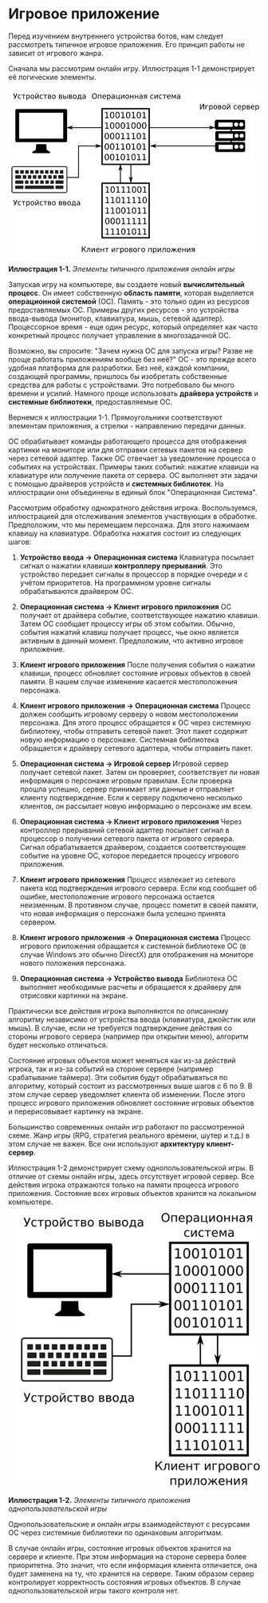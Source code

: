 # Игровое приложение

Перед изучением внутреннего устройства ботов, нам следует рассмотреть типичное игровое приложения. Его принцип работы не зависит от игрового жанра.

Сначала мы рассмотрим онлайн игру. Иллюстрация 1-1 демонстрирует её логические элементы.

![Схема приложения онлайн игры](game-application.png)

**Иллюстрация 1-1.** *Элементы типичного приложения онлайн игры*

Запуская игру на компьютере, вы создаете новый **вычислительный процесс**. Он имеет собственную **область памяти**, которая выделяется **операционной системой** (ОС). Память - это только один из ресурсов предоставляемых ОС. Примеры других ресурсов - это устройства ввода-вывода (монитор, клавиатура, мышь, сетевой адаптер). Процессорное время - еще один ресурс, который определяет как часто конкретный процесс получает управление в многозадачной ОС.

Возможно, вы спросите: "Зачем нужна ОС для запуска игры? Разве не проще работать приложениям вообще без неё?" ОС - это прежде всего удобная платформа для разработки. Без неё, каждой компании, создающей программы, пришлось бы изобретать собственные средства для работы с устройствами. Это потребовало бы много времени и усилий. Намного проще использовать **драйвера устройств** и **системные библиотеки**, предоставляемые ОС.

Вернемся к иллюстрации 1-1. Прямоугольники соответствуют элементам приложения, а стрелки - направлению передачи данных.

ОС обрабатывает команды работающего процесса для отображения картинки на мониторе или для отправки сетевых пакетов на сервер через сетевой адаптер. Также ОС отвечает за уведомление процесса о событиях на устройствах. Примеры таких событий: нажатие клавиши на клавиатуре или получение пакета от сервера. ОС выполняет эти задачи с помощью драйверов устройств и **системных библиотек**. На иллюстрации они объединены в единый блок "Операционная Система".

Рассмотрим обработку однократного действия игрока. Воспользуемся, иллюстрацией для отслеживания элементов участвующих в обработке. Предположим, что мы перемещаем персонажа. Для этого нажимаем клавишу на клавиатуре. Обработка нажатия состоит из следующих шагов:

1. **Устройство ввода -> Операционная система**
Клавиатура посылает сигнал о нажатии клавиши **контроллеру прерываний**. Это устройство передает сигналы в процессор в порядке очереди и с учётом приоритетов. На программном уровне сигналы обрабатываются драйвером ОС.

2. **Операционная система -> Клиент игрового приложения**
ОС получает от драйвера событие, соответствующее нажатию клавиши. Затем ОС сообщает процессу игры об этом событии. Обычно, события нажатий клавиш получает процесс, чье окно является активным в данный момент. Предположим, что активно игровое приложение.

3. **Клиент игрового приложения**
После получения события о нажатии клавиши, процесс обновляет состояние игровых объектов в своей памяти. В нашем случае изменение касается местоположения персонажа.

4. **Клиент игрового приложения -> Операционная система**
Процесс должен сообщить игровому серверу о новом местоположении персонажа. Для этого процесс обращается к ОС через системную библиотеку, чтобы отправить сетевой пакет. Этот пакет содержит новую информацию о персонаже. Системная библиотека обращается к драйверу сетевого адаптера, чтобы отправить пакет.

5. **Операционная система -> Игровой сервер**
Игровой сервер получает сетевой пакет. Затем он проверяет, соответствует ли новая информация о персонаже игровым правилам. Если проверка прошла успешно, сервер принимает эти данные и отправляет клиенту подтверждение. Если к серверу подключено несколько клиентов, он рассылает новую информацию о персонаже им всем.

6. **Операционная система -> Клиент игрового приложения**
Через контроллер прерываний сетевой адаптер посылает сигнал в процессор о получении сетевого пакета от игрового сервера. Сигнал обрабатывается драйвером, создается соответствующее событие на уровне ОС, которое передается процессу игрового приложения.

7. **Клиент игрового приложения**
Процесс извлекает из сетевого пакета код подтверждения игрового сервера. Если код сообщает об ошибке, местоположение игрового персонажа остается неизменным. В противном случае, процесс пометит в своей памяти, что новая информация о персонаже была успешно принята сервером.

8. **Клиент игрового приложения -> Операционная система**
Процесс игрового приложения обращается к системной библиотеке ОС (в случае Windows это обычно DirectX) для отображения на мониторе нового положения персонажа.

9. **Операционная система -> Устройство вывода**
Библиотека ОС выполняет необходимые расчеты и обращается к драйверу для отрисовки картинки на экране.

Практически все действия игрока выполняются по описанному алгоритму независимо от устройства ввода (клавиатура, джойстик или мышь). В случае, если не требуется подтверждение действия со стороны игрового сервера (например при открытии меню), алгоритм будет несколько отличаться.

Состояние игровых объектов может меняться как из-за действий игрока, так и из-за событий на стороне сервере (например срабатывание таймера). Эти события будут обрабатываться по алгоритму, который состоит из рассмотренных выше шагов с 6 по 9. В этом случае сервер уведомляет клиента об изменении. После этого процесс игрового приложения обновляет состояние игровых объектов и перерисовывает картинку на экране.

Большинство современных онлайн игр работают по рассмотренной схеме. Жанр игры (RPG, стратегия реального времени, шутер и т.д.) в этом случае не важен. Все они используют **архитектуру клиент-сервер**.

Иллюстрация 1-2 демонстрирует схему однопользовательской игры. В отличие от схемы онлайн игры, здесь отсутствует игровой сервер. Все действия игрока отражаются только на памяти процесса игрового приложения. Состояние всех игровых объектов хранится на локальном компьютере.

![Схема приложения однопользовательской игры](game-local-application.png)

**Иллюстрация 1-2.** *Элементы типичного приложения 
однопользовательской игры*

Однопользовательские и онлайн игры взаимодействуют с ресурсами ОС через системные библиотеки по одинаковым алгоритмам.

В случае онлайн игры, состояние игровых объектов хранится на сервере и клиенте. При этом информация на стороне сервера более приоритетна. Это значит, что если информация клиента отличается, она будет заменена на ту, что хранится на сервере. Таким образом сервер контролирует корректность состояния игровых объектов. В случае однопользовательской игры такого контроля нет.
